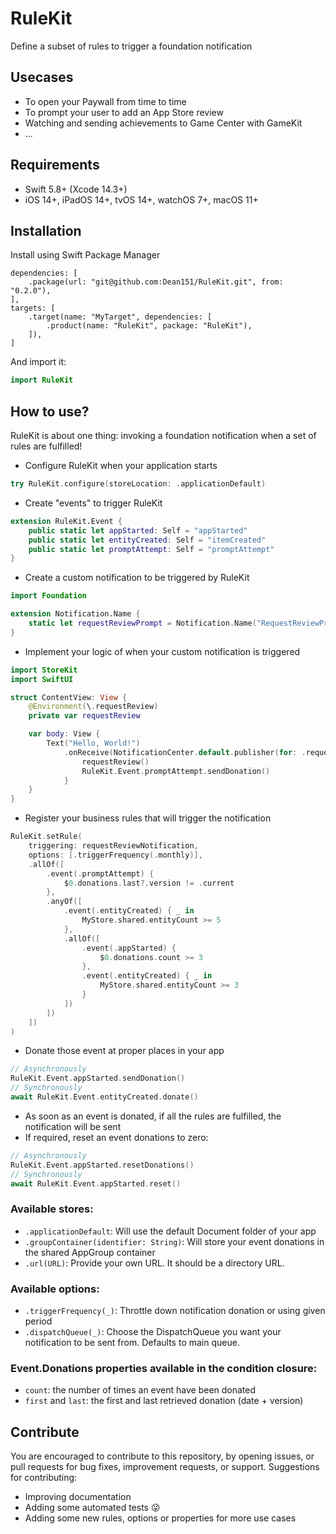 # RuleKit

Define a subset of rules to trigger a foundation notification

## Usecases
- To open your Paywall from time to time
- To prompt your user to add an App Store review
- Watching and sending achievements to Game Center with GameKit
- ...

## Requirements
- Swift 5.8+ (Xcode 14.3+)
- iOS 14+, iPadOS 14+, tvOS 14+, watchOS 7+, macOS 11+

## Installation

Install using Swift Package Manager
```
dependencies: [
    .package(url: "git@github.com:Dean151/RuleKit.git", from: "0.2.0"),
],
targets: [
    .target(name: "MyTarget", dependencies: [
        .product(name: "RuleKit", package: "RuleKit"),
    ]),
]
```

And import it:
```swift
import RuleKit
```

## How to use?

RuleKit is about one thing: invoking a foundation notification when a set of rules are fulfilled!

- Configure RuleKit when your application starts
```swift
try RuleKit.configure(storeLocation: .applicationDefault)
```
- Create "events" to trigger RuleKit
```swift
extension RuleKit.Event {
    public static let appStarted: Self = "appStarted"
    public static let entityCreated: Self = "itemCreated"
    public static let promptAttempt: Self = "promptAttempt"
}
```
- Create a custom notification to be triggered by RuleKit
```swift
import Foundation

extension Notification.Name {
    static let requestReviewPrompt = Notification.Name("RequestReviewPrompt")
}
```
- Implement your logic of when your custom notification is triggered
```swift
import StoreKit
import SwiftUI

struct ContentView: View {
    @Environment(\.requestReview)
    private var requestReview

    var body: View {
        Text("Hello, World!")
            .onReceive(NotificationCenter.default.publisher(for: .requestReviewPrompt)) { _ in
                requestReview()
                RuleKit.Event.promptAttempt.sendDonation()
            }
    }
}
```
- Register your business rules that will trigger the notification
```swift
RuleKit.setRule(
    triggering: requestReviewNotification, 
    options: [.triggerFrequency(.monthly)], 
    .allOf([
        .event(.promptAttempt) {
            $0.donations.last?.version != .current
        },
        .anyOf([
            .event(.entityCreated) { _ in
                MyStore.shared.entityCount >= 5
            },
            .allOf([
                .event(.appStarted) {
                    $0.donations.count >= 3
                },
                .event(.entityCreated) { _ in
                    MyStore.shared.entityCount >= 3
                }
            ])
        ])
    ])
)
```
- Donate those event at proper places in your app
```swift
// Asynchronously
RuleKit.Event.appStarted.sendDonation()
// Synchronously
await RuleKit.Event.entityCreated.donate()
```
- As soon as an event is donated, if all the rules are fulfilled, the notification will be sent
- If required, reset an event donations to zero:
```swift
// Asynchronously
RuleKit.Event.appStarted.resetDonations()
// Synchronously
await RuleKit.Event.appStarted.reset()
```

### Available stores:
- `.applicationDefault`: Will use the default Document folder of your app
- `.groupContainer(identifier: String)`: Will store your event donations in the shared AppGroup container
- `.url(URL)`: Provide your own URL. It should be a directory URL.

### Available options:
- `.triggerFrequency(_)`: Throttle down notification donation or using given period
- `.dispatchQueue(_)`: Choose the DispatchQueue you want your notification to be sent from. Defaults to main queue.

### Event.Donations properties available in the condition closure:
- `count`: the number of times an event have been donated
- `first` and `last`: the first and last retrieved donation (date + version)

## Contribute
You are encouraged to contribute to this repository, by opening issues, or pull requests for bug fixes, improvement requests, or support.
Suggestions for contributing:
-  Improving documentation
-  Adding some automated tests 😜
-  Adding some new rules, options or properties for more use cases
